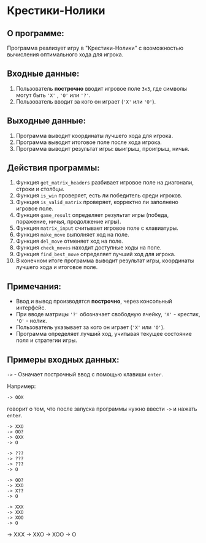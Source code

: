 # Крестики-Нолики
## О программе:
Программа реализует игру в "Крестики-Нолики" с возможностью вычисления оптимального хода для игрока.
## **Входные данные:**
1. Пользователь **построчно** вводит игровое поле `3x3`, где символы могут быть `'X'` , `'O'` или `'?'`.
2. Пользователь вводит за кого он играет (`'X'` или `'O'`).
## **Выходные данные:**
1. Программа выводит координаты лучшего хода для игрока.
2. Программа выводит итоговое поле после хода игрока.
3. Программа выводит результат игры: выигрыш, проигрыш, ничья.
## **Действия программы:**
1. Функция `get_matrix_headers` разбивает игровое поле на диагонали, строки и столбцы.
2. Функция `is_win` проверяет, есть ли победитель среди игроков.
3. Функция `is_valid_matrix` проверяет, корректно ли заполнено игровое поле.
4. Функция `game_result` определяет результат игры (победа, поражение, ничья, продолжение игры).
5. Функция `matrix_input` считывает игровое поле с клавиатуры.
6. Функция `make_move` выполняет ход на поле.
7. Функция `del_move` отменяет ход на поле.
8. Функция `check_moves` находит доступные ходы на поле.
9. Функция `find_best_move` определяет лучший ход для игрока.
10. В конечном итоге программа выводит результат игры, координаты лучшего хода и итоговое поле.

## **Примечания:**
- Ввод и вывод производятся **построчно**, через консольный интерфейс.
- При вводе матрицы `'?'` обозначает свободную ячейку, `'X'` - крестик, `'O'` - нолик.
- Пользователь указывает за кого он играет (`'X'` или `'O'`).
- Программа определяет лучший ход, учитывая текущее состояние поля и стратегии игры.

## Примеры входных данных:

`->` - Означает построчный ввод с помощью клавиши `enter`. 

Например:
```
-> OOX
```
говорит о том, что после запуска программы нужно ввести `->` и нажать `enter`.

```
-> XXO
-> OO?
-> OXX
-> O
```

```
-> ???
-> ???
-> ???
-> O
```

```
-> OO?
-> XXO
-> X??
-> O
```

```
-> XXX
-> XXO
-> XOO
-> O
```
-> XXX
-> XXO
-> XOO
-> O
```
